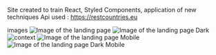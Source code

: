 Site created to train React, Styled Components, application of new techniques 
Api used : https://restcountries.eu

images
![Image of the landing page](https://i.imgur.com/f4oRbB0.png)
![Image of the landing page Dark](https://i.imgur.com/7dFnY70.png)
![context ](https://i.imgur.com/HxXiysf.png)
![Image of the landing page Mobile](https://i.imgur.com/r9S8UWl.png)
![Image of the landing page Dark Mobile](https://i.imgur.com/tiN0vGF.png)